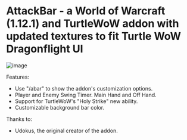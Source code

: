 AttackBar - a World of Warcraft (1.12.1) and TurtleWoW addon with updated textures to fit Turtle WoW Dragonflight UI
============================================================
![image](https://github.com/user-attachments/assets/90c211fe-3312-47bd-92af-e920d7327521)


Features:
- Use "/abar" to show the addon's customization options.
- Player and Enemy Swing Timer. Main Hand and Off Hand.
- Support for TurtleWoW's "Holy Strike" new ability.
- Customizable background bar color.

Thanks to:
- Udokus, the original creator of the addon.
